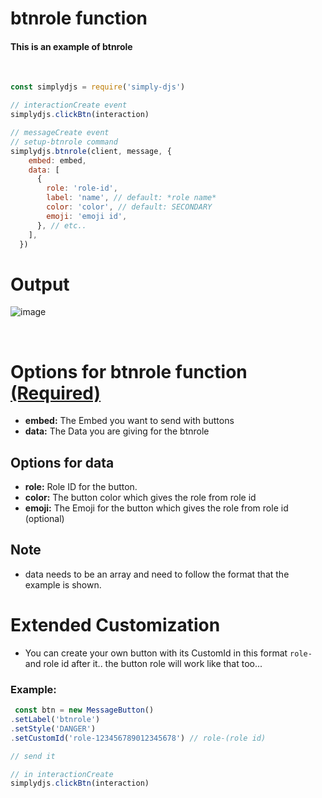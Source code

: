 # btnrole function
#### This is an example of btnrole
<br>

```js
const simplydjs = require('simply-djs')

// interactionCreate event
simplydjs.clickBtn(interaction)

// messageCreate event
// setup-btnrole command
simplydjs.btnrole(client, message, {
    embed: embed,
    data: [
      {
        role: 'role-id',
        label: 'name', // default: *role name*
        color: 'color', // default: SECONDARY
        emoji: 'emoji id',
      }, // etc..
    ],
  })
```

# Output
![image](https://user-images.githubusercontent.com/71836991/129353127-6a0c2704-cfcd-48e1-8d1e-5aeede745a9a.png)

<br>

# Options for btnrole function [(Required)](https://github.com/Rahuletto/simply-djs/edit/main/Examples/btnrole.md)
- **embed:** The Embed you want to send with buttons
- **data:** The Data you are giving for the btnrole

## Options for data
- **role:** Role ID for the button.
- **color:** The button color which gives the role from role id
- **emoji:** The Emoji for the button which gives the role from role id (optional)

## Note
- data needs to be an array and need to follow the format that the example is shown.

# Extended Customization
- You can create your own button with its CustomId in this format `role-` and role id after it.. the button role will work like that too... 
### Example:
```js
 const btn = new MessageButton()
.setLabel('btnrole')
.setStyle('DANGER')
.setCustomId('role-123456789012345678') // role-(role id)

// send it

// in interactionCreate
simplydjs.clickBtn(interaction)
```
